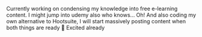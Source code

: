 Currently working on condensing my knowledge into free e-learning content. I might jump into udemy also who knows... Oh! And also coding my own alternative to Hootsuite, I will start massively posting content when both things are ready 🥳 Excited already

